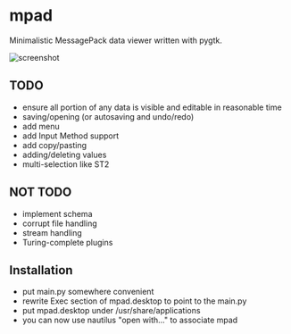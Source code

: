 mpad
=============

Minimalistic MessagePack data viewer written with pygtk.

![screenshot](https://raw.github.com/xanxys/mpad/master/screenshot.png)

TODO
-----
* ensure all portion of any data is visible and editable in reasonable time
* saving/opening (or autosaving and undo/redo)
* add menu
* add Input Method support
* add copy/pasting
* adding/deleting values
* multi-selection like ST2

NOT TODO
-----
* implement schema
* corrupt file handling
* stream handling
* Turing-complete plugins


Installation
-----
- put main.py somewhere convenient
- rewrite Exec section of mpad.desktop to point to the main.py
- put mpad.desktop under /usr/share/applications
- you can now use nautilus "open with..." to associate mpad
